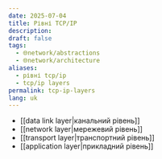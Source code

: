 ```yaml
---
date: 2025-07-04
title: Рівні TCP/IP
description: 
draft: false
tags:
  - 🌐network/abstractions
  - 🌐network/architecture
aliases:
  - рівні tcp/ip
  - tcp/ip layers
permalink: tcp-ip-layers
lang: uk
---
```


- [[data link layer|канальний рівень]]
- [[network layer|мережевий рівень]]
- [[transport layer|транспортний рівень]]
- [[application layer|прикладний рівень]]

